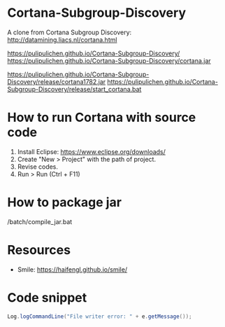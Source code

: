 # Cortana-Subgroup-Discovery
A clone from Cortana Subgroup Discovery: http://datamining.liacs.nl/cortana.html

https://pulipulichen.github.io/Cortana-Subgroup-Discovery/
https://pulipulichen.github.io/Cortana-Subgroup-Discovery/cortana.jar

https://pulipulichen.github.io/Cortana-Subgroup-Discovery/release/cortana1782.jar
https://pulipulichen.github.io/Cortana-Subgroup-Discovery/release/start_cortana.bat

# How to run Cortana with source code

1. Install Eclipse: https://www.eclipse.org/downloads/
2. Create "New > Project" with the path of project.
3. Revise codes.
4. Run > Run (Ctrl + F11)

# How to package jar

/batch/compile_jar.bat

# Resources
* Smile: https://haifengl.github.io/smile/

# Code snippet
````java
Log.logCommandLine("File writer error: " + e.getMessage());
````
